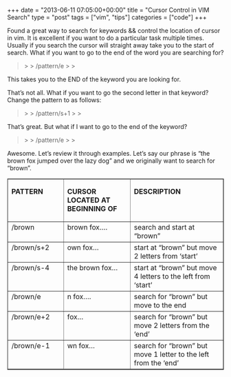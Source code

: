 +++
date = "2013-06-11 07:05:00+00:00"
title = "Cursor Control in VIM Search"
type = "post"
tags = ["vim", "tips"]
categories = ["code"]
+++

Found a great way to search for keywords && control the location of cursor in vim. It is excellent if you want to do a particular task multiple times. Usually if you search the cursor will straight away take you to the start of search. What if you want to go to the end of the word you are searching for?

 

<blockquote>  
> 
> /pattern/e
> 
> </blockquote>

 

This takes you to the END of the keyword you are looking for. 

 

That’s not all. What if you want to go the second letter in that keyword? Change the pattern to as follows:

 

<blockquote>  
> 
> /pattern/s+1
> 
> </blockquote>

 

That’s great. But what if I want to go to the end of the keyword? 

 

<blockquote>  
> 
> /pattern/e
> 
> </blockquote>

 

Awesome. Let’s review it through examples. Let’s say our phrase is “the brown fox jumped over the lazy dog” and we originally want to search for “brown”.

 <table cellpadding="2" cellspacing="0" border="1" width="947" ><tbody >     <tr >       
<td width="185" valign="top" >         

**PATTERN**

      
</td>        
<td width="286" valign="top" >         

**CURSOR LOCATED AT BEGINNING OF**

      
</td>        
<td width="474" valign="top" >         

**DESCRIPTION**

      
</td>     </tr>      <tr >       
<td width="185" valign="top" >/brown
</td>        
<td width="286" valign="top" >brown fox….
</td>        
<td width="474" valign="top" >search and start at “brown”
</td>     </tr>      <tr >       
<td width="185" valign="top" >/brown/s+2
</td>        
<td width="286" valign="top" >own fox…
</td>        
<td width="474" valign="top" >start at “brown” but move 2 letters from ‘start’
</td>     </tr>      <tr >       
<td width="185" valign="top" >/brown/s-4
</td>        
<td width="286" valign="top" >the brown fox…
</td>        
<td width="474" valign="top" >start at “brown” but move 4 letters to the left from ‘start’
</td>     </tr>      <tr >       
<td width="185" valign="top" >/brown/e
</td>        
<td width="286" valign="top" >n fox….
</td>        
<td width="474" valign="top" >search for “brown” but move to the end
</td>     </tr>      <tr >       
<td width="185" valign="top" >/brown/e+2
</td>        
<td width="286" valign="top" >fox…
</td>        
<td width="474" valign="top" >search for “brown” but move 2 letters from the ‘end’
</td>     </tr>      <tr >       
<td width="185" valign="top" >/brown/e-1
</td>        
<td width="286" valign="top" >wn fox…
</td>        
<td width="474" valign="top" >search for “brown” but move 1 letter to the left from the ‘end’
</td>     </tr>   </tbody></table>

